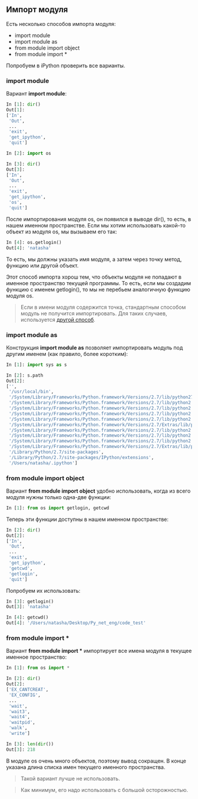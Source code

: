## Импорт модуля
Есть несколько способов импорта модуля:
* import module
* import module as
* from module import object
* from module import *

Попробуем в iPython проверить все варианты.

### import module
Вариант __import module__:
```python
In [1]: dir()
Out[1]: 
['In',
 'Out',
 ...
 'exit',
 'get_ipython',
 'quit']

In [2]: import os

In [3]: dir()
Out[3]: 
['In',
 'Out',
 ...
 'exit',
 'get_ipython',
 'os',
 'quit']
```

После импортирования модуля os, он появился в выводе dir(), то есть, в нашем именном пространстве.
Если мы хотим использовать какой-то объект из модуля os, мы вызываем его так:
```python
In [4]: os.getlogin()
Out[4]: 'natasha'
```

То есть, мы должны указать имя модуля, а затем через точку метод, функцию или другой объект.

Этот способ импорта хорош тем, что объекты модуля не попадают в именное пространство текущей программы. То есть, если мы создадим функцию с именем getlogin(), то мы не перебьем аналогичную функцию модуля os.

> Если в имени модуля содержится точка, стандартным способом модуль не получится импортировать.
> Для таких случаев, используется [другой способ](http://stackoverflow.com/questions/1828127/how-to-reference-python-package-when-filename-contains-a-period/1828249#1828249).


### import module as
Конструкция __import module as__ позволяет импортировать модуль под другим именем (как правило, более коротким):
```python
In [1]: import sys as s

In [2]: s.path
Out[2]: 
['',
 '/usr/local/bin',
 '/System/Library/Frameworks/Python.framework/Versions/2.7/lib/python27.zip',
 '/System/Library/Frameworks/Python.framework/Versions/2.7/lib/python2.7',
 '/System/Library/Frameworks/Python.framework/Versions/2.7/lib/python2.7/plat-darwin',
 '/System/Library/Frameworks/Python.framework/Versions/2.7/lib/python2.7/plat-mac',
 '/System/Library/Frameworks/Python.framework/Versions/2.7/lib/python2.7/plat-mac/lib-scriptpackages',
 '/System/Library/Frameworks/Python.framework/Versions/2.7/Extras/lib/python',
 '/System/Library/Frameworks/Python.framework/Versions/2.7/lib/python2.7/lib-tk',
 '/System/Library/Frameworks/Python.framework/Versions/2.7/lib/python2.7/lib-old',
 '/System/Library/Frameworks/Python.framework/Versions/2.7/lib/python2.7/lib-dynload',
 '/System/Library/Frameworks/Python.framework/Versions/2.7/Extras/lib/python/PyObjC',
 '/Library/Python/2.7/site-packages',
 '/Library/Python/2.7/site-packages/IPython/extensions',
 '/Users/natasha/.ipython']
```

### from module import object
Вариант __from module import object__ удобно использовать, когда из всего модуля нужны только одна-две функции:
```python
In [1]: from os import getlogin, getcwd
```

Теперь эти функции доступны в нашем именном пространстве:
```python
In [2]: dir()
Out[2]: 
['In',
 'Out',
 ...
 'exit',
 'get_ipython',
 'getcwd',
 'getlogin',
 'quit']
```

Попробуем их использовать:
```python
In [3]: getlogin()
Out[3]: 'natasha'

In [4]: getcwd()
Out[4]: '/Users/natasha/Desktop/Py_net_eng/code_test'
```

### from module import *
Вариант __from module import *__ импортирует все имена модуля в текущее именное пространство:
```python
In [1]: from os import *

In [2]: dir()
Out[2]: 
['EX_CANTCREAT',
 'EX_CONFIG',
 ...
 'wait',
 'wait3',
 'wait4',
 'waitpid',
 'walk',
 'write']

In [3]: len(dir())
Out[3]: 218
```

В модуле os очень много объектов, поэтому вывод сокращен. В конце указана длина списка имен текущего именного пространства.


> Такой вариант лучше не использовать.

> Как минимум, его надо использовать с большой осторожностью.



